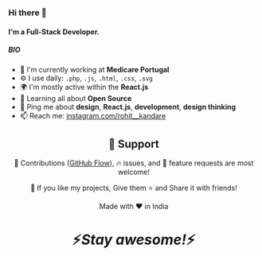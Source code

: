 ### Hi there 👋

#### I'm a Full-Stack Developer.

##### BIO

- 🏢 I'm currently working at **Medicare Portugal**
- ⚙️ I use daily: `.php`, `.js`, `.html`, `.css`, `.svg`
- 🌍 I'm mostly active within the **React.js**
- 🌱 Learning all about **Open Source**
- 💬 Ping me about **design**, **React.js**, **development**, **design thinking**
- 📫 Reach me: [instagram.com/rohit__kandare](https://www.instagram.com/rohit__kandare)

<h2 align="center">🤝 Support</h2>

<p align="center">🎀 Contributions (<a href="https://guides.github.com/introduction/flow" title="GitHub flow">GitHub Flow</a>), 🔥 issues, and 🥮 feature requests are most welcome!</p>

<p align="center">💙 If you like my projects, Give them ⭐ and Share it with friends!</p>
</p>
<p align="center">Made with ❤️ in India</p>

<h1 align='center'>⚡️<i>Stay awesome!</i>⚡️</h1>
